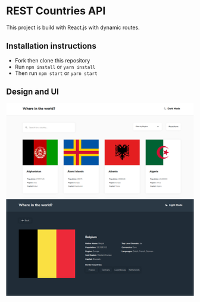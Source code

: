 # REST Countries API

This project is build with React.js with dynamic routes. 

## Installation instructions

- Fork then clone this repository
- Run `npm install` or `yarn install`
- Then run `npm start` or `yarn start`

## Design and UI

![homepage-light](./homepage-light.png)
![detailpage-dark](./detail-page.png)

